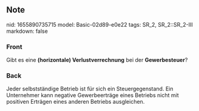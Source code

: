 ## Note
nid: 1655890735715
model: Basic-02d89-e0e22
tags: SR_2, SR_2::SR_2-III
markdown: false

### Front
Gibt es eine <b>(horizontale) Verlustverrechnung</b> bei der <b>Gewerbesteuer</b>?

### Back
Jeder selbstständige Betrieb ist für sich ein Steuergegenstand. Ein Unternehmer kann negative Gewerbeerträge eines Betriebs nicht mit positiven Erträgen eines anderen Betriebs ausgleichen.
